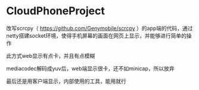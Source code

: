 # CloudPhoneProject
改写scrcpy（  https://github.com/Genymobile/scrcpy  ）的app端的代码，通过netty搭建socket环境，使得手机屏幕的画面在网页上显示，并能够进行简单的操作

此方式web显示有点卡，并且有点模糊

mediacodec解码成yuv后，web端显示很卡，还不如minicap，所以放弃

最后还是用客户端显示，内部使用的工具，能用就行
